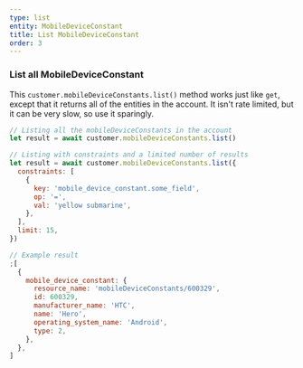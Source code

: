 ```yaml
---
type: list
entity: MobileDeviceConstant
title: List MobileDeviceConstant
order: 3
---
```


### List all MobileDeviceConstant

This `customer.mobileDeviceConstants.list()` method works just like `get`, except that it returns all of the entities in the account. It isn't rate limited, but it can be very slow, so use it sparingly.

```javascript
// Listing all the mobileDeviceConstants in the account
let result = await customer.mobileDeviceConstants.list()

// Listing with constraints and a limited number of results
let result = await customer.mobileDeviceConstants.list({
  constraints: [
    {
      key: 'mobile_device_constant.some_field',
      op: '=',
      val: 'yellow submarine',
    },
  ],
  limit: 15,
})
```

```javascript
// Example result
;[
  {
    mobile_device_constant: {
      resource_name: 'mobileDeviceConstants/600329',
      id: 600329,
      manufacturer_name: 'HTC',
      name: 'Hero',
      operating_system_name: 'Android',
      type: 2,
    },
  },
]
```
